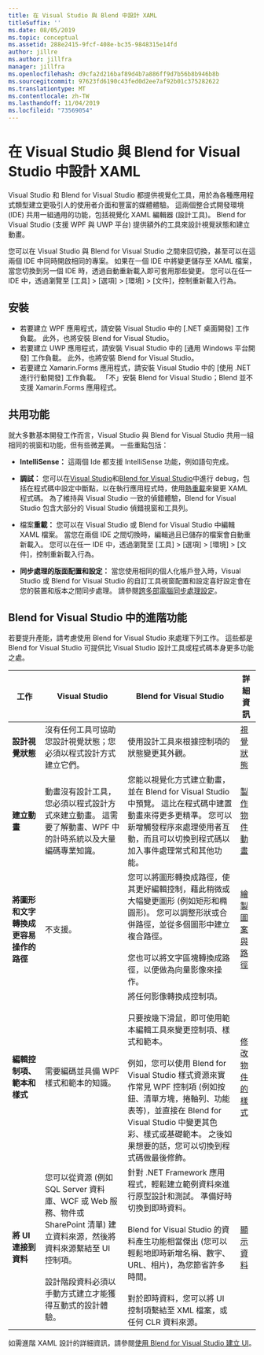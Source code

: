 ```yaml
---
title: 在 Visual Studio 與 Blend 中設計 XAML
titleSuffix: ''
ms.date: 08/05/2019
ms.topic: conceptual
ms.assetid: 288e2415-9fcf-408e-bc35-9848315e14fd
author: jillre
ms.author: jillfra
manager: jillfra
ms.openlocfilehash: d9cfa2d216baf89d4b7a886ff9d7b56b8b946b8b
ms.sourcegitcommit: 97623fd6190c43fed0d2ee7af92b01c375282622
ms.translationtype: MT
ms.contentlocale: zh-TW
ms.lasthandoff: 11/04/2019
ms.locfileid: "73569054"
---
```

# <a name="design-xaml-in-visual-studio-and-blend-for-visual-studio"></a>在 Visual Studio 與 Blend for Visual Studio 中設計 XAML

Visual Studio 和 Blend for Visual Studio 都提供視覺化工具，用於為各種應用程式類型建立更吸引人的使用者介面和豐富的媒體體驗。 這兩個整合式開發環境 (IDE) 共用一組通用的功能，包括視覺化 XAML 編輯器 (設計工具)。 Blend for Visual Studio (支援 WPF 與 UWP 平台) 提供額外的工具來設計視覺狀態和建立動畫。

您可以在 Visual Studio 與 Blend for Visual Studio 之間來回切換，甚至可以在這兩個 IDE 中同時開啟相同的專案。 如果在一個 IDE 中將變更儲存至 XAML 檔案，當您切換到另一個 IDE 時，透過自動重新載入即可套用那些變更。 您可以在任一 IDE 中，透過瀏覽至 [工具] > [選項] > [環境] > [文件]，控制重新載入行為。

## <a name="installation"></a>安裝

- 若要建立 WPF 應用程式，請安裝 Visual Studio 中的 [.NET 桌面開發] 工作負載。 此外，也將安裝 Blend for Visual Studio。
- 若要建立 UWP 應用程式，請安裝 Visual Studio 中的 [通用 Windows 平台開發] 工作負載。 此外，也將安裝 Blend for Visual Studio。
- 若要建立 Xamarin.Forms 應用程式，請安裝 Visual Studio 中的 [使用 .NET 進行行動開發] 工作負載。 「不」安裝 Blend for Visual Studio；Blend 並不支援 Xamarin.Forms 應用程式。

## <a name="shared-capabilities"></a>共用功能

就大多數基本開發工作而言，Visual Studio 與 Blend for Visual Studio 共用一組相同的視窗和功能，但有些微差異。 一些重點包括：

- **IntelliSense：** 這兩個 Ide 都支援 IntelliSense 功能，例如語句完成。

- **調試：** 您可以在[Visual Studio](../debugger/inspect-xaml-properties-while-debugging.md)和[Blend for Visual Studio](../xaml-tools/debug-xaml-in-blend.md)中進行 debug，包括在程式碼中設定中斷點，以在執行應用程式時，使用[熱重載](../xaml-tools/xaml-hot-reload.md)來變更 XAML 程式碼。 為了維持與 Visual Studio 一致的偵錯體驗，Blend for Visual Studio 包含大部分的 Visual Studio 偵錯視窗和工具列。

- 檔案**重載：** 您可以在 Visual Studio 或 Blend for Visual Studio 中編輯 XAML 檔案。 當您在兩個 IDE 之間切換時，編輯過且已儲存的檔案會自動重新載入。 您可以在任一 IDE 中，透過瀏覽至 [工具] > [選項] > [環境] > [文件]，控制重新載入行為。

- **同步處理的版面配置和設定：** 當您使用相同的個人化帳戶登入時，Visual Studio 或 Blend for Visual Studio 的自訂工具視窗配置和設定喜好設定會在您的裝置和版本之間同步處理。 請參閱[跨多部電腦同步處理設定](../ide/synchronized-settings-in-visual-studio.md)。

## <a name="advanced-capabilities-in-blend-for-visual-studio"></a>Blend for Visual Studio 中的進階功能

若要提升產能，請考慮使用 Blend for Visual Studio 來處理下列工作。 這些都是 Blend for Visual Studio 可提供比 Visual Studio 設計工具或程式碼本身更多功能之處。

| 工作 | Visual Studio | Blend for Visual Studio | 詳細資訊 |
| - | - | - | - |
| **設計視覺狀態** | 沒有任何工具可協助您設計視覺狀態；您必須以程式設計方式建立它們。 | 使用設計工具來根據控制項的狀態變更其外觀。 | [視覺狀態](modify-the-style-of-objects-in-blend.md#visual-states) |
| **建立動畫** |動畫沒有設計工具，您必須以程式設計方式來建立動畫。 這需要了解動畫、WPF 中的計時系統以及大量編碼專業知識。|您能以視覺化方式建立動畫，並在 Blend for Visual Studio 中預覽。 這比在程式碼中建置動畫來得更多更精準。 您可以新增觸發程序來處理使用者互動，而且可以切換到程式碼以加入事件處理常式和其他功能。|[製作物件動畫](../xaml-tools/animate-objects-in-xaml-designer.md)|
|**將圖形和文字轉換成更容易操作的路徑**|不支援。|您可以將圖形轉換成路徑，使其更好編輯控制，藉此稍微或大幅變更圖形 (例如矩形和橢圓形)。 您可以調整形狀或合併路徑，並從多個圖形中建立複合路徑。<br /><br />您也可以將文字區塊轉換成路徑，以便做為向量影像來操作。|[繪製圖案與路徑](../xaml-tools/draw-shapes-and-paths.md)|
|**編輯控制項、範本和樣式**|需要編碼並具備 WPF 樣式和範本的知識。|將任何影像轉換成控制項。<br /><br />只要按幾下滑鼠，即可使用範本編輯工具來變更控制項、樣式和範本。<br /><br />例如，您可以使用 Blend for Visual Studio 樣式資源來實作常見 WPF 控制項 (例如按鈕、清單方塊，捲軸列、功能表等)，並直接在 Blend for Visual Studio 中變更其色彩、樣式或基礎範本。 之後如果想要的話，您可以切換到程式碼做最後修飾。|[修改物件的樣式](modify-the-style-of-objects-in-blend.md)|
|**將 UI 連接到資料**|您可以從資源 (例如 SQL Server 資料庫、WCF 或 Web 服務、物件或 SharePoint 清單) 建立資料來源，然後將資料來源繫結至 UI 控制項。<br /><br />設計階段資料必須以手動方式建立才能獲得互動式的設計體驗。|針對 .NET Framework 應用程式，輕鬆建立範例資料來進行原型設計和測試。 準備好時切換到即時資料。<br /><br />Blend for Visual Studio 的資料產生功能相當傑出 (您可以輕鬆地即時新增名稱、數字、URL、相片)，為您節省許多時間。<br /><br />對於即時資料，您可以將 UI 控制項繫結至 XML 檔案，或任何 CLR 資料來源。|[顯示資料](display-data-in-blend.md)|

如需進階 XAML 設計的詳細資訊，請參閱[使用 Blend for Visual Studio 建立 UI](../xaml-tools/creating-a-ui-by-using-blend-for-visual-studio.md)。
